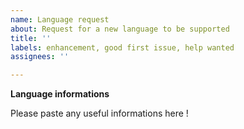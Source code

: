 ```yaml
---
name: Language request
about: Request for a new language to be supported
title: ''
labels: enhancement, good first issue, help wanted
assignees: ''

---
```


**Language informations**

Please paste any useful informations here !
